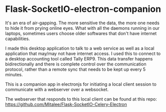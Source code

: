 # Flask-SocketIO-electron-companion

It's an era of air-gapping. The more sensitive the data, the more one needs to hide it from prying online eyes. What with all the daemons running in our laptops, sometimes users choose older softwares that don't have internet capabilities.

I made this desktop application to talk to a web service as well as a local application that may/may not have internet access. I used this to connect to a desktop accounting tool called Tally ERP9. This data transfer happens bidirectionally and there is complete control over the communication protocol, rather than a remote sync that needs to be kept up every 5 minutes.

This is a companion app in electronjs for initiating a local client session to communicate with a webserver over a websocket. 

The webserver that responds to this local client can be found at this repo:<br />
https://github.com/Mitalee/Flask-SocketIO-Celery-Electron
